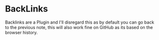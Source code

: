 # BackLinks

Backlinks are a Plugin and I'll disregard this as by default you can go back to the previous note, this will also work fine on GitHub as its based on the browser history.